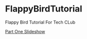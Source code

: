 # FlappyBirdTutorial

Flappy Bird Tutorial For Tech CLub

[Part One Slideshow](https://docs.google.com/presentation/d/1Y6R6jFd2p1FG4XyLaFrBuNGr5eMjSCL3aFaWioziu3g/edit?usp=sharing)

